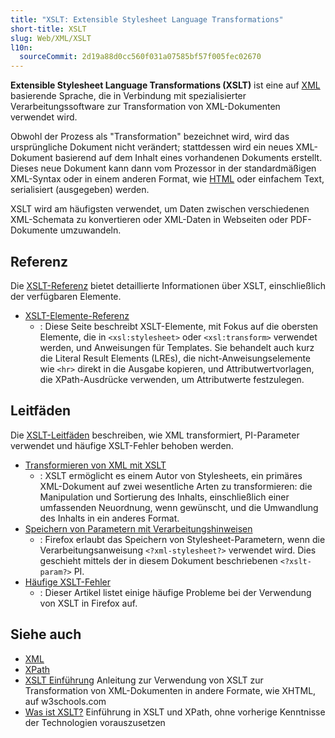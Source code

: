 ```yaml
---
title: "XSLT: Extensible Stylesheet Language Transformations"
short-title: XSLT
slug: Web/XML/XSLT
l10n:
  sourceCommit: 2d19a88d0cc560f031a07585bf57f005fec02670
---
```


**Extensible Stylesheet Language Transformations (XSLT)** ist eine auf [XML](/de/docs/Web/XML/Guides/XML_introduction) basierende Sprache, die in Verbindung mit spezialisierter Verarbeitungssoftware zur Transformation von XML-Dokumenten verwendet wird.

Obwohl der Prozess als "Transformation" bezeichnet wird, wird das ursprüngliche Dokument nicht verändert; stattdessen wird ein neues XML-Dokument basierend auf dem Inhalt eines vorhandenen Dokuments erstellt. Dieses neue Dokument kann dann vom Prozessor in der standardmäßigen XML-Syntax oder in einem anderen Format, wie [HTML](/de/docs/Web/HTML) oder einfachem Text, serialisiert (ausgegeben) werden.

XSLT wird am häufigsten verwendet, um Daten zwischen verschiedenen XML-Schemata zu konvertieren oder XML-Daten in Webseiten oder PDF-Dokumente umzuwandeln.

## Referenz

Die [XSLT-Referenz](/de/docs/Web/XML/XSLT/Reference) bietet detaillierte Informationen über XSLT, einschließlich der verfügbaren Elemente.

- [XSLT-Elemente-Referenz](/de/docs/Web/XML/XSLT/Reference/Element)
  - : Diese Seite beschreibt XSLT-Elemente, mit Fokus auf die obersten Elemente, die in `<xsl:stylesheet>` oder `<xsl:transform>` verwendet werden, und Anweisungen für Templates.
    Sie behandelt auch kurz die Literal Result Elements (LREs), die nicht-Anweisungselemente wie `<hr>` direkt in die Ausgabe kopieren, und Attributwertvorlagen, die XPath-Ausdrücke verwenden, um Attributwerte festzulegen.

## Leitfäden

Die [XSLT-Leitfäden](/de/docs/Web/XML/XSLT/Guides) beschreiben, wie XML transformiert, PI-Parameter verwendet und häufige XSLT-Fehler behoben werden.

- [Transformieren von XML mit XSLT](/de/docs/Web/XML/XSLT/Guides/Transforming_XML_with_XSLT)
  - : XSLT ermöglicht es einem Autor von Stylesheets, ein primäres XML-Dokument auf zwei wesentliche Arten zu transformieren: die Manipulation und Sortierung des Inhalts, einschließlich einer umfassenden Neuordnung, wenn gewünscht, und die Umwandlung des Inhalts in ein anderes Format.
- [Speichern von Parametern mit Verarbeitungshinweisen](/de/docs/Web/XML/XSLT/Guides/PI_Parameters)
  - : Firefox erlaubt das Speichern von Stylesheet-Parametern, wenn die Verarbeitungsanweisung `<?xml-stylesheet?>` verwendet wird. Dies geschieht mittels der in diesem Dokument beschriebenen `<?xslt-param?>` PI.
- [Häufige XSLT-Fehler](/de/docs/Web/XML/XSLT/Guides/Common_errors)
  - : Dieser Artikel listet einige häufige Probleme bei der Verwendung von XSLT in Firefox auf.

## Siehe auch

- [XML](/de/docs/Web/XML)
- [XPath](/de/docs/Web/XML/XPath)
- [XSLT Einführung](https://www.w3schools.com/xml/xsl_intro.asp) Anleitung zur Verwendung von XSLT zur Transformation von XML-Dokumenten in andere Formate, wie XHTML, auf w3schools.com
- [Was ist XSLT?](https://www.xml.com/pub/a/2000/08/holman/) Einführung in XSLT und XPath, ohne vorherige Kenntnisse der Technologien vorauszusetzen
